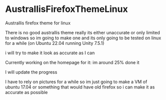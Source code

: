# AustrallisFirefoxThemeLinux
Australlis firefox theme for linux

There is no good australlis theme really its either unaccurate or only limited to windows so im going to make one and its only going to be tested on linux for a while (on Ubuntu 22.04 running Unity 7.5.1) 

i will try to make it look as accurate as I can 

Currently working on the homepage for it: im around 25% done it 

I will update the progress 

I have to rely on pictures for a while so im just going to make a VM of ubuntu 17.04 or something that would have old firefox so i can make it as accurate as possible
